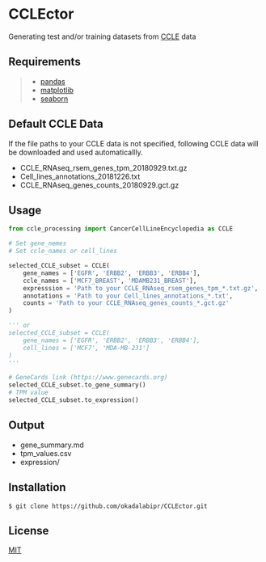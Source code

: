 # CCLEctor
Generating test and/or training datasets from [CCLE](https://portals.broadinstitute.org/ccle) data

## Requirements
> - [pandas](https://pandas.pydata.org)
> - [matplotlib](https://matplotlib.org)
> - [seaborn](https://seaborn.pydata.org)

## Default CCLE Data

If the file paths to your CCLE data is not specified, following CCLE data will be downloaded and used automaticallly.

- CCLE_RNAseq_rsem_genes_tpm_20180929.txt.gz
- Cell_lines_annotations_20181226.txt
- CCLE_RNAseq_genes_counts_20180929.gct.gz

## Usage
```python
from ccle_processing import CancerCellLineEncyclopedia as CCLE

# Set gene_nemes
# Set ccle_names or cell_lines

selected_CCLE_subset = CCLE(
    gene_names = ['EGFR', 'ERBB2', 'ERBB3', 'ERBB4'],
    ccle_names = ['MCF7_BREAST', 'MDAMB231_BREAST'],
    expresssion = 'Path to your CCLE_RNAseq_rsem_genes_tpm_*.txt.gz',
    annotations = 'Path to your Cell_lines_annotations_*.txt',
    counts = 'Path to your CCLE_RNAseq_genes_counts_*.gct.gz'
)

''' or
selected_CCLE_subset = CCLE(
    gene_names = ['EGFR', 'ERBB2', 'ERBB3', 'ERBB4'],
    cell_lines = ['MCF7', 'MDA-MB-231']
)
'''

# GeneCards link (https://www.genecards.org)
selected_CCLE_subset.to_gene_summary()
# TPM value
selected_CCLE_subset.to_expression()
```

## Output
- gene_summary.md
- tpm_values.csv
- expression/

## Installation
    $ git clone https://github.com/okadalabipr/CCLEctor.git

## License
[MIT](LICENSE)